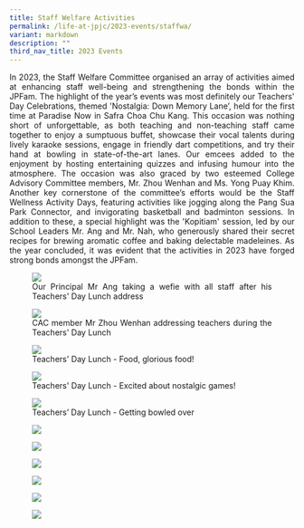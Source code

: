 ```yaml
---
title: Staff Welfare Activities
permalink: /life-at-jpjc/2023-events/staffwa/
variant: markdown
description: ""
third_nav_title: 2023 Events
---
```

<div align="justify">

<p>In 2023, the Staff Welfare Committee organised an array of activities aimed at enhancing staff well-being and strengthening the bonds within the JPFam. The highlight of the year’s events was most definitely our Teachers' Day Celebrations, themed 'Nostalgia: Down Memory Lane’, held for the first time at Paradise Now in Safra Choa Chu Kang. This occasion was nothing short of unforgettable, as both teaching and non-teaching staff came together to enjoy a sumptuous buffet, showcase their vocal talents during lively karaoke sessions, engage in friendly dart competitions, and try their hand at bowling in state-of-the-art lanes. Our emcees added to the enjoyment by hosting entertaining quizzes and infusing humour into the atmosphere. The occasion was also graced by two esteemed College Advisory Committee members, Mr. Zhou Wenhan and Ms. Yong Puay Khim. Another key cornerstone of the committee’s efforts would be the Staff Wellness Activity Days, featuring activities like jogging along the Pang Sua Park Connector, and invigorating basketball and badminton sessions. In addition to these, a special highlight was the 'Kopitiam' session, led by our School Leaders Mr. Ang and Mr. Nah, who generously shared their secret recipes for brewing aromatic coffee and baking delectable madeleines. As the year concluded, it was evident that the activities in 2023 have forged strong bonds amongst the JPFam.</p>


<figure>
<img src="/images/Life%20@%20JPJC/2023%20Staff%20Welfare%20Activities/Staff1.jpeg">
<figcaption> Our Principal Mr Ang taking a wefie with all staff after his Teachers' Day Lunch address</figcaption></figure>


<figure>	
<img src="/images/Life%20@%20JPJC/2023%20Staff%20Welfare%20Activities/Staff2.jpeg">
<figcaption>CAC member Mr Zhou Wenhan addressing teachers during the Teachers' Day Lunch </figcaption></figure>


<figure>	
<img src="/images/Life%20@%20JPJC/2023%20Staff%20Welfare%20Activities/Staff3.jpeg">
<figcaption> Teachers' Day Lunch - Food, glorious food! </figcaption></figure>

<figure>
<img src="/images/Life%20@%20JPJC/2023%20Staff%20Welfare%20Activities/Staff4.jpeg">
<figcaption>Teachers' Day Lunch - Excited about nostalgic games!</figcaption></figure>

<figure>
<img src="/images/Life%20@%20JPJC/2023%20Staff%20Welfare%20Activities/Staff5.jpg">
<figcaption> Teachers’ Day Lunch - Getting bowled over </figcaption></figure>

<figure>
<img src="/images/Life%20@%20JPJC/2023%20Staff%20Welfare%20Activities/Staff6.jpeg">
<figcaption> </figcaption></figure>

<figure>
<img src="/images/Life%20@%20JPJC/2023%20Staff%20Welfare%20Activities/Staff7.jpeg">
<figcaption> </figcaption></figure>

<figure>
<img src="/images/Life%20@%20JPJC/2023%20Staff%20Welfare%20Activities/Staff8.jpg">
<figcaption> </figcaption></figure>

<figure>
<img src="/images/Life%20@%20JPJC/2023%20Staff%20Welfare%20Activities/Staff9.png">
<figcaption> </figcaption></figure>

<figure>
<img src="/images/Life%20@%20JPJC/2023%20Staff%20Welfare%20Activities/Staff110.png">
<figcaption> </figcaption></figure>

<figure>
<img src="/images/Life%20@%20JPJC/2023%20Staff%20Welfare%20Activities/Staff11.jpg">
<figcaption> </figcaption></figure>


</div>
